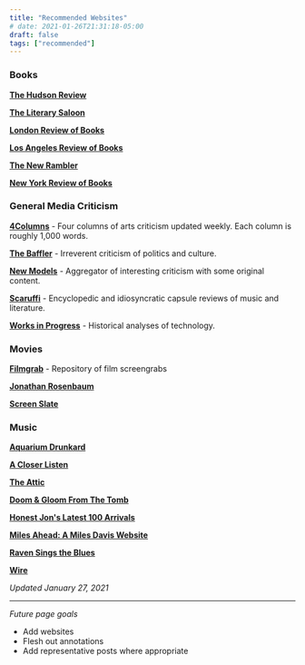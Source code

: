 ```yaml
---
title: "Recommended Websites"
# date: 2021-01-26T21:31:18-05:00
draft: false
tags: ["recommended"]
---
```


### Books
**[The Hudson Review](https://hudsonreview.com/)**

**[The Literary Saloon](https://www.complete-review.com/saloon/index.htm)**

**[London Review of Books](https://www.lrb.co.uk/)**

**[Los Angeles Review of Books](https://lareviewofbooks.org/)**

**[The New Rambler](https://newramblerreview.com/)**

**[New York Review of Books](https://www.nybooks.com/)**

### General Media Criticism
**[4Columns](https://4columns.org/)** - Four columns of arts criticism updated weekly. Each column is roughly 1,000 words.

**[The Baffler](https://thebaffler.com/)** - Irreverent criticism of politics and culture.

**[New Models](https://newmodels.io)** - Aggregator of interesting criticism with some original content.

**[Scaruffi](https://scaruffi.com/)** - Encyclopedic and idiosyncratic capsule reviews of music and literature.

**[Works in Progress](https://worksinprogress.co/)** - Historical analyses of technology.
### Movies
**[Filmgrab](https://film-grab.com/)** - Repository of film screengrabs

**[Jonathan Rosenbaum](https://www.jonathanrosenbaum.net/)**

**[Screen Slate](https://www.screenslate.com/)**

### Music
**[Aquarium Drunkard](https://aquariumdrunkard.com)**

**[A Closer Listen](https://acloserlisten.com)**

**[The Attic](https://members.tripod.com/lysergia_2/AcidArchives/lamaAttic.htm)**

**[Doom & Gloom From The Tomb](https://doomandgloomfromthetomb.tumblr.com/)**

**[Honest Jon's Latest 100 Arrivals](https://honestjons.com/shop/Latest_100_arrivals)**

**[Miles Ahead: A Miles Davis Website](http://www.plosin.com/milesAhead/Main.aspx)**

**[Raven Sings the Blues](http://www.ravensingstheblues.com/)**

**[Wire](https://www.thewire.co.uk/)**

*Updated January 27, 2021*

***

*Future page goals*
  * Add websites
  * Flesh out annotations
  * Add representative posts where appropriate
